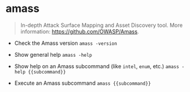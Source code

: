 # amass
> In-depth Attack Surface Mapping and Asset Discovery tool.
> More information: <https://github.com/OWASP/Amass>.

- Check the Amass version
`amass -version`

- Show general help
`amass -help`

- Show help on an Amass subcommand (like `intel`, `enum`, etc.)
`amass -help {{subcommand}}`

- Execute an Amass subcommand
`amass {{subcommand}}`
